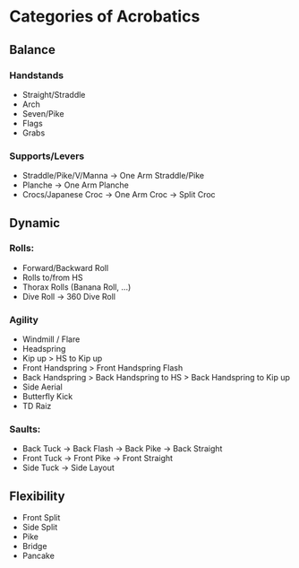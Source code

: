 # Categories of Acrobatics

## Balance

### Handstands
* Straight/Straddle
* Arch
* Seven/Pike
* Flags
* Grabs

### Supports/Levers
* Straddle/Pike/V/Manna -> One Arm Straddle/Pike
* Planche -> One Arm Planche
* Crocs/Japanese Croc -> One Arm Croc -> Split Croc

## Dynamic

### Rolls: 
* Forward/Backward Roll
* Rolls to/from HS 
* Thorax Rolls (Banana Roll, ...)
* Dive Roll -> 360 Dive Roll

### Agility
* Windmill / Flare
* Headspring
* Kip up > HS to Kip up 
* Front Handspring > Front Handspring Flash
* Back Handspring > Back Handspring to HS > Back Handspring to Kip up
* Side Aerial 
* Butterfly Kick
* TD Raiz

### Saults:
* Back Tuck -> Back Flash -> Back Pike -> Back Straight 
* Front Tuck -> Front Pike -> Front Straight 
* Side Tuck -> Side Layout

## Flexibility 

* Front Split
* Side Split
* Pike
* Bridge 
* Pancake

